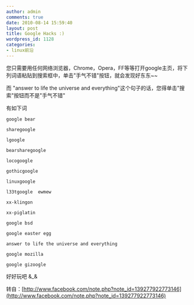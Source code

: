 ```yaml
---
author: admin
comments: true
date: 2010-08-14 15:59:40
layout: post
title: Google Hacks :)
wordpress_id: 1128
categories:
- linux前沿
---
```


您只需要用任何网络浏览器，Chrome，Opera，FF等等打开google主页，将下列词语粘贴到搜索框中，单击"手气不错"按钮，就会发现好东东~~

而 "answer to life the universe and everything"这个句子的话，您得单击"搜索"按钮而不是"手气不错"  

有如下词  

    google bear  

    sharegoogle   

    lgoogle   

    bearsharegoogle   

    locogoogle   

    gothicgoogle   

    linuxgoogle   

    l33tgoogle  ewmew  

    xx-klingon  

    xx-piglatin  

    google bsd  

    google easter egg  

    answer to life the universe and everything  

    google mozilla  

    google gizoogle

好好玩吧 &_& 

转自：[http://www.facebook.com/note.php?note_id=139277922773146](http://www.facebook.com/note.php?note_id=139277922773146)

